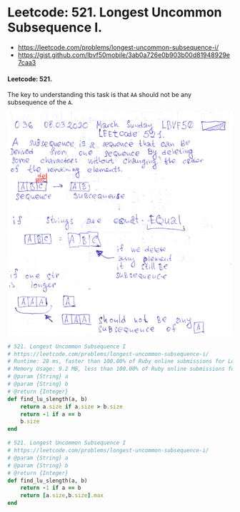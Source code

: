 # Leetcode: 521. Longest Uncommon Subsequence I.

- https://leetcode.com/problems/longest-uncommon-subsequence-i/
- https://gist.github.com/lbvf50mobile/3ab0a726e0b903b00d81948929e7caa3

#### Leetcode: 521.

The key to understanding this task is that `AA` should not be any subsequence of the `A`.

![explanation of lc521 with equal stiring and one string will be bigger than other](lc521.png)

```Ruby
# 521. Longest Uncommon Subsequence I
# https://leetcode.com/problems/longest-uncommon-subsequence-i/
# Runtime: 28 ms, faster than 100.00% of Ruby online submissions for Longest Uncommon Subsequence I .
# Memory Usage: 9.2 MB, less than 100.00% of Ruby online submissions for Longest Uncommon Subsequence I .
# @param {String} a
# @param {String} b
# @return {Integer}
def find_lu_slength(a, b)
    return a.size if a.size > b.size
    return -1 if a == b
    b.size
end
```

```Ruby
# 521. Longest Uncommon Subsequence I
# https://leetcode.com/problems/longest-uncommon-subsequence-i/
# @param {String} a
# @param {String} b
# @return {Integer}
def find_lu_slength(a, b)
    return -1 if a == b
    return [a.size,b.size].max
end
```